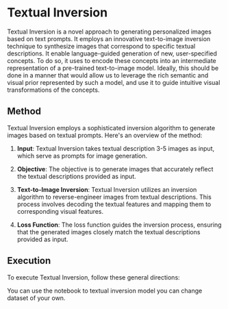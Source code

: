 # Textual Inversion

Textual Inversion is a novel approach to generating personalized images based on text prompts. It employs an innovative text-to-image inversion technique to synthesize images that correspond to specific textual descriptions. It enable language-guided generation of new, user-specified concepts. To do so, it uses  to encode these concepts into an intermediate representation of a pre-trained text-to-image model. Ideally, this should be done in a manner that would allow us to leverage the rich semantic and visual prior represented by such a model, and use it to guide intuitive visual transformations of the concepts.


## Method

Textual Inversion employs a sophisticated inversion algorithm to generate images based on textual prompts. Here's an overview of the method:

1. **Input**: Textual Inversion takes textual description 3-5 images as input, which serve as prompts for image generation.

2. **Objective**: The objective is to generate images that accurately reflect the textual descriptions provided as input.

3. **Text-to-Image Inversion**: Textual Inversion utilizes an inversion algorithm to reverse-engineer images from textual descriptions. This process involves decoding the textual features and mapping them to corresponding visual features.

4. **Loss Function**: The loss function guides the inversion process, ensuring that the generated images closely match the textual descriptions provided as input.

## Execution

To execute Textual Inversion, follow these general directions:

You can use the notebook to textual inversion model you can change dataset of your own. 

